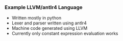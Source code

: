 ### Example LLVM/antlr4 Language

- Written mostly in python
- Lexer and parser written using antlr4
- Machine code generated using LLVM
- Currently only constant expression evaluation works